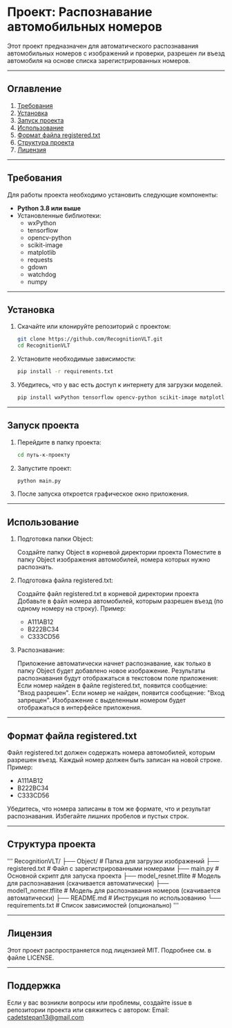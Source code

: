 # Проект: Распознавание автомобильных номеров

Этот проект предназначен для автоматического распознавания автомобильных номеров с изображений и проверки, разрешен ли въезд автомобиля на основе списка зарегистрированных номеров.

---

## Оглавление

1. [Требования](#требования)
2. [Установка](#установка)
3. [Запуск проекта](#запуск-проекта)
4. [Использование](#использование)
5. [Формат файла registered.txt](#формат-файла-registeredtxt)
6. [Структура проекта](#структура-проекта)
7. [Лицензия](#лицензия)

---

## Требования

Для работы проекта необходимо установить следующие компоненты:

- **Python 3.8 или выше**
- Установленные библиотеки:
  - wxPython
  - tensorflow
  - opencv-python
  - scikit-image
  - matplotlib
  - requests
  - gdown
  - watchdog
  - numpy

---

## Установка

1. Скачайте или клонируйте репозиторий с проектом:

   ```bash
   git clone https://github.com/RecognitionVLT.git
   cd RecognitionVLT

2. Установите необходимые зависимости:

    ```bash
    pip install -r requirements.txt

3. Убедитесь, что у вас есть доступ к интернету для загрузки моделей.

    ```bash
    pip install wxPython tensorflow opencv-python scikit-image matplotlib requests gdown watchdog numpy

---

## Запуск проекта

1. Перейдите в папку проекта:

    ```bash
    cd путь-к-проекту

2. Запустите проект:

    ```bash
    python main.py

3. После запуска откроется графическое окно приложения.

---

## Использование

1. Подготовка папки Object:

    Создайте папку Object в корневой директории проекта
    Поместите в папку Object изображения автомобилей, номера которых нужно распознать.

2. Подготовка файла registered.txt:

    Создайте файл registered.txt в корневой директории проекта
    Добавьте в файл номера автомобилей, которым разрешен въезд (по одному номеру на строку).
    Пример:

    - A111AB12
    - B222BC34
    - C333CD56

3. Распознавание:

    Приложение автоматически начнет распознавание, как только в папку Object будет добавлено новое изображение.
    Результаты распознавания будут отображаться в текстовом поле приложения:
    Если номер найден в файле registered.txt, появится сообщение: "Вход разрешен".
    Если номер не найден, появится сообщение: "Вход запрещен".
    Изображение с выделенным номером будет отображаться в интерфейсе приложения.

---

## Формат файла registered.txt

Файл registered.txt должен содержать номера автомобилей, которым разрешен въезд.
Каждый номер должен быть записан на новой строке. 
Пример:

- A111AB12
- B222BC34
- C333CD56

Убедитесь, что номера записаны в том же формате, что и результат распознавания.
Избегайте лишних пробелов и пустых строк.

---

## Структура проекта

'''
RecognitionVLT/
├── Object/ # Папка для загрузки изображений
├── registered.txt # Файл с зарегистрированными номерами
├── main.py # Основной скрипт для запуска проекта
├── model_resnet.tflite # Модель для распознавания (скачивается автоматически)
├── model1_nomer.tflite # Модель для распознавания номеров (скачивается автоматически)
├── README.md # Инструкция по использованию
└── requirements.txt # Список зависимостей (опционально)
'''

---

## Лицензия

Этот проект распространяется под лицензией MIT. Подробнее см. в файле LICENSE.

---

## Поддержка

Если у вас возникли вопросы или проблемы, создайте issue в репозитории проекта или свяжитесь с автором:
    Email: <cadetstepan13@gmail.com>
    <!-- GitHub: ваш-профиль -->
